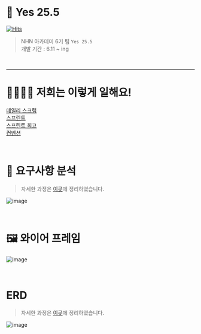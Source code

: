 # 📗 Yes 25.5

[![Hits](https://hits.seeyoufarm.com/api/count/incr/badge.svg?url=https%3A%2F%2Fgithub.com%2Fnhnacademy-be6-yes-25-5&count_bg=%236A97F3&title_bg=%23555555&icon=&icon_color=%23E7E7E7&title=hits&edge_flat=false)](https://hits.seeyoufarm.com)

> NHN 아카데미 6기 팀 `Yes 25.5` <br/>
> 개발 기간 : 6.11 ~ ing

<br/>

---
# 👨‍👨‍👧‍👦 저희는 이렇게 일해요!

[데일리 스크럼](https://github.com/nhnacademy-be6-yes-25-5/scrum/discussions/categories/daily-scrum) <br/>
[스프린트](https://github.com/nhnacademy-be6-yes-25-5/scrum/milestones) <br/>
[스프린트 회고](https://github.com/nhnacademy-be6-yes-25-5/scrum/issues?q=is%3Aopen+is%3Aissue+label%3A%22%EC%8A%A4%ED%94%84%EB%A6%B0%ED%8A%B8+%ED%9A%8C%EA%B3%A0%22) <br/>
[컨벤션](https://github.com/nhnacademy-be6-yes-25-5/.github/wiki/%EC%BD%94%EB%93%9C-%EC%BB%A8%EB%B2%A4%EC%85%98)

<br/>


# 📌 요구사항 분석

> 자세한 과정은 [이곳](https://github.com/nhnacademy-be6-yes-25-5/.github/discussions/1)에 정리하였습니다.

![image](https://github.com/nhnacademy-be6-yes-25-5/.github/assets/105257665/c95c8d81-483f-460e-aebe-55a2fbe6c44c)

<br/>

# 🖼️ 와이어 프레임

![image](https://github.com/nhnacademy-be6-yes-25-5/.github/assets/105257665/c179b0da-7981-47f0-bacb-74450a20adfe)

<br/>

# ERD

> 자세한 과정은 [이곳](https://github.com/nhnacademy-be6-yes-25-5/.github/discussions/2)에 정리하였습니다.

![image](https://github.com/nhnacademy-be6-yes-25-5/.github/assets/105257665/f3960de1-7a33-4fe6-9e13-a8bb031811b9)


